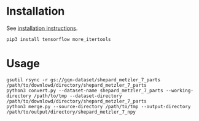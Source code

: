 # Installation

See [installation instructions](https://cloud.google.com/storage/docs/gsutil_install).

```
pip3 install tensorflow more_itertools
```

# Usage

```
gsutil rsync -r gs://gqn-dataset/shepard_metzler_7_parts /path/to/downlowd/directory/shepard_metzler_7_parts
python3 convert.py --dataset-name shepard_metzler_7_parts --working-directory /path/to/tmp --dataset-directory /path/to/downlowd/directory/shepard_metzler_7_parts
python3 merge.py --source-directory /path/to/tmp --output-directory /path/to/output/directory/shepard_metzler_7_npy
```